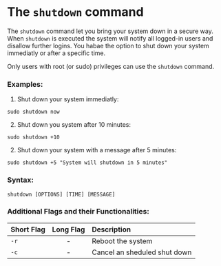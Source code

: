 # The `shutdown` command

The `shutdown` command let you bring your system down in a secure way. When `shutdown` is executed the system will notify all logged-in users and disallow further logins.
You habae the option to shut down your system immediatly or after a specific time.

Only users with root (or sudo) privileges can use the `shutdown` command.

### Examples:

1. Shut down your system immediatly:

```
sudo shutdown now
```

2. Shut down you system after 10 minutes:

```
sudo shutdown +10
```

2. Shut down your system with a message after 5 minutes:

```
sudo shutdown +5 "System will shutdown in 5 minutes"
```

### Syntax:

```
shutdown [OPTIONS] [TIME] [MESSAGE]
```

### Additional Flags and their Functionalities:

|**Short Flag**   |**Long Flag**   |**Description**   |
|:---|:---|:---|
|`-r`|<center>-</center>|Reboot the system|
|`-c`|<center>-</center>|Cancel an sheduled shut down|
